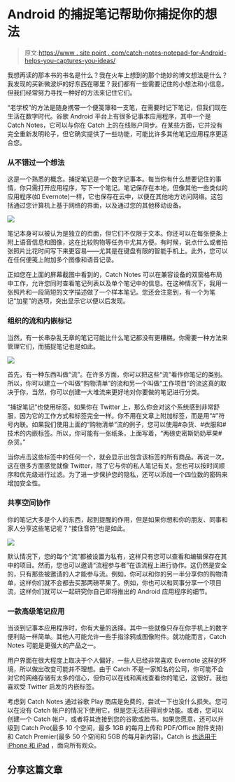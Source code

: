 # Android 的捕捉笔记帮助你捕捉你的想法

> 原文:[https://www . site point . com/catch-notes-notepad-for-Android-helps-you-captures-you-ideas/](https://www.sitepoint.com/catch-notes-notepad-for-android-helps-you-captures-your-ideas/)

我想再读的那本书的书名是什么？我在火车上想到的那个绝妙的博文想法是什么？我发现的买新微波炉的好东西在哪里？我们都有一些需要记住的小想法和小信息，但我们经常努力寻找一种好的方法来记住它们。

“老学校”的方法是随身携带一个便笺簿和一支笔，在需要时记下笔记，但我们现在生活在数字时代。谷歌 Android 平台上有很多记事本应用程序，其中一个是 Catch Notes，它可以与你在 Catch 上的在线账户同步。在某些方面，它并没有完全重新发明轮子，但它确实提供了一些功能，可能比许多其他笔记应用程序更适合您。

### 从不错过一个想法

这是一个熟悉的概念。捕捉笔记是一个数字记事本。每当你有什么想要记住的事情，你只需打开应用程序，写下一个笔记。笔记保存在本地，但像其他一些类似的应用程序(如 Evernote)一样，它也保存在云中，以便在其他地方访问网络。这包括通过您计算机上基于网络的界面，以及通过您的其他移动设备。

![](../Images/7c9efebd23942f3ab3a6ec89fe7f1743.png)

笔记本身可以被认为是独立的页面，但它们不仅限于文本。你还可以在每张便条上附上语音信息和图像，这在比较购物等任务中尤其方便。有时候，说点什么或者拍张照片比花时间写下来更容易——尤其是在键盘有限的智能手机上。此外，您可以在任何便笺上附加多个图像和语音记录。

正如您在上面的屏幕截图中看到的，Catch Notes 可以在兼容设备的双窗格布局中工作，允许您同时查看笔记列表以及单个笔记中的信息。在这种情况下，我用一张照片和一段简短的文字描述做了一个样本笔记。您还会注意到，有一个为笔记“加星”的选项，突出显示它以便以后发现。

### 组织的流和内嵌标记

当然，有一长串杂乱无章的笔记可能比什么笔记都没有更糟糕。你需要一种方法来管理它们，而捕捉笔记也是如此。

![](../Images/4f2ea408b2777ea53448f4c9dbbc6dbd.png)

首先，有一种东西叫做“流”。在许多方面，你可以把这些“流”看作你笔记的类别。所以，你可以建立一个叫做“购物清单”的流和另一个叫做“工作项目”的流这真的取决于你，当然，你可以创建一大堆流来更好地对你要做的笔记进行分类。

“捕捉笔记”也使用标签。如果你在 Twitter 上，那么你会对这个系统感到非常舒服，因为它的工作方式和标签完全一样。你不用在文章上附加标签，而是用“#”符号内联。如果我们使用上面的“购物清单”流的例子，您可以使用#杂货、#衣服和#技术的内嵌标签。所以，你可能有一张纸条，上面写着，“两磅史密斯奶奶苹果#杂货。”

当你点击这些标签中的任何一个，就会显示出包含该标签的所有商品。再说一次，这在很多方面感觉就像 Twitter，除了它与你的私人笔记有关。您也可以按时间顺序和优先级进行过滤。为了进一步保护您的隐私，还可以添加一个四位数的密码来增加安全性。

### 共享空间协作

你的笔记大多是个人的东西，起到提醒的作用，但是如果你想和你的朋友、同事和家人分享这些笔记呢？“接住音符”也是如此。

![](../Images/664ac48d17658b6290230f2047d5b2a5.png)

默认情况下，您的每个“流”都被设置为私有，这样只有您可以查看和编辑保存在其中的项目。然而，您也可以邀请“流程参与者”在该流程上进行协作。这仍然是安全的，只有那些被邀请的人才能参与流。例如，你可以和你的另一半分享你的购物清单，这样你们就不会都去买那两磅苹果了。例如，你也可以和同事分享一个项目流，这样你们就可以一起研究你自己即将推出的 Android 应用程序的细节。

### 一款高级笔记应用

当谈到记事本应用程序时，你有大量的选择。其中一些就像只存在你手机上的数字便利贴一样简单。其他人可能允许一些手指涂鸦或图像附件。就功能而言，Catch Notes 可能是更强大的产品之一。

用户界面在很大程度上取决于个人偏好，一些人已经非常喜欢 Evernote 这样的环境，所以做出改变可能并不理想。由于 Catch 不是一家知名的公司，你可能不会对它的网络存储有太多的信心，但你可以在线和离线查看你的笔记，这很好。我也喜欢受 Twitter 启发的内嵌标签。

考虑到 Catch Notes 通过谷歌 Play 商店是免费的，尝试一下也没什么损失。您可以在没有 Catch 帐户的情况下使用它，但是您无法获得同步功能。或者，您可以创建一个 Catch 帐户，或者将其连接到您的谷歌或脸书。如果您愿意，还可以升级到 Catch Pro(最多 10 个空间，最多 1GB 的每月上传和 PDF/Office 附件支持)和 Catch Premier(最多 50 个空间和 5GB 的每月新内容)。Catch is [也适用于 iPhone 和 iPad](http://itunes.apple.com/us/app/catch-notes/id355424047?mt=8) ，面向所有观众。

## 分享这篇文章
